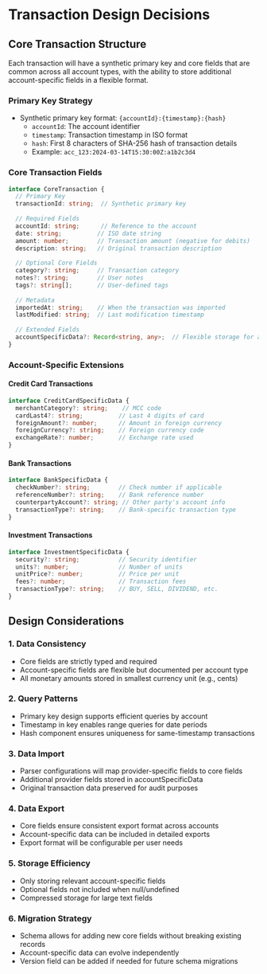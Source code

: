 # Transaction Design Decisions

## Core Transaction Structure

Each transaction will have a synthetic primary key and core fields that are common across all account types, with the ability to store additional account-specific fields in a flexible format.

### Primary Key Strategy
- Synthetic primary key format: `{accountId}:{timestamp}:{hash}`
  - `accountId`: The account identifier
  - `timestamp`: Transaction timestamp in ISO format
  - `hash`: First 8 characters of SHA-256 hash of transaction details
  - Example: `acc_123:2024-03-14T15:30:00Z:a1b2c3d4`

### Core Transaction Fields
```typescript
interface CoreTransaction {
  // Primary Key
  transactionId: string;  // Synthetic primary key
  
  // Required Fields
  accountId: string;      // Reference to the account
  date: string;          // ISO date string
  amount: number;        // Transaction amount (negative for debits)
  description: string;   // Original transaction description
  
  // Optional Core Fields
  category?: string;     // Transaction category
  notes?: string;        // User notes
  tags?: string[];       // User-defined tags
  
  // Metadata
  importedAt: string;    // When the transaction was imported
  lastModified: string;  // Last modification timestamp
  
  // Extended Fields
  accountSpecificData?: Record<string, any>;  // Flexible storage for account-specific fields
}
```

### Account-Specific Extensions

#### Credit Card Transactions
```typescript
interface CreditCardSpecificData {
  merchantCategory?: string;    // MCC code
  cardLast4?: string;          // Last 4 digits of card
  foreignAmount?: number;      // Amount in foreign currency
  foreignCurrency?: string;    // Foreign currency code
  exchangeRate?: number;       // Exchange rate used
}
```

#### Bank Transactions
```typescript
interface BankSpecificData {
  checkNumber?: string;        // Check number if applicable
  referenceNumber?: string;    // Bank reference number
  counterpartyAccount?: string; // Other party's account info
  transactionType?: string;    // Bank-specific transaction type
}
```

#### Investment Transactions
```typescript
interface InvestmentSpecificData {
  security?: string;           // Security identifier
  units?: number;              // Number of units
  unitPrice?: number;          // Price per unit
  fees?: number;               // Transaction fees
  transactionType?: string;    // BUY, SELL, DIVIDEND, etc.
}
```

## Design Considerations

### 1. Data Consistency
- Core fields are strictly typed and required
- Account-specific fields are flexible but documented per account type
- All monetary amounts stored in smallest currency unit (e.g., cents)

### 2. Query Patterns
- Primary key design supports efficient queries by account
- Timestamp in key enables range queries for date periods
- Hash component ensures uniqueness for same-timestamp transactions

### 3. Data Import
- Parser configurations will map provider-specific fields to core fields
- Additional provider fields stored in accountSpecificData
- Original transaction data preserved for audit purposes

### 4. Data Export
- Core fields ensure consistent export format across accounts
- Account-specific data can be included in detailed exports
- Export format will be configurable per user needs

### 5. Storage Efficiency
- Only storing relevant account-specific fields
- Optional fields not included when null/undefined
- Compressed storage for large text fields

### 6. Migration Strategy
- Schema allows for adding new core fields without breaking existing records
- Account-specific data can evolve independently
- Version field can be added if needed for future schema migrations 